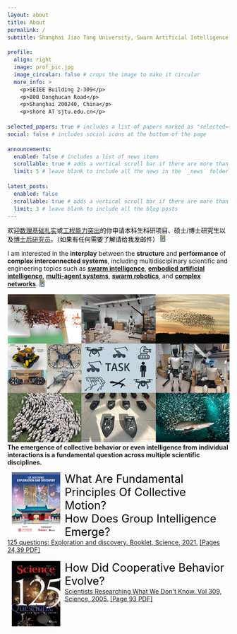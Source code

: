 ```yaml
---
layout: about
title: About
permalink: /
subtitle: Shanghai Jiao Tong University, Swarm Artificial Intelligence 

profile:
  align: right
  image: prof_pic.jpg
  image_circular: false # crops the image to make it circular
  more_info: >
    <p>SEIEE Building 2-309</p>
    <p>800 Donghucan Road</p>
    <p>Shanghai 200240, China</p>
    <p>shore AT sjtu.edu.cn</p>

selected_papers: true # includes a list of papers marked as "selected={true}"
social: false # includes social icons at the bottom of the page

announcements:
  enabled: false # includes a list of news items
  scrollable: true # adds a vertical scroll bar if there are more than 3 news items
  limit: 5 # leave blank to include all the news in the `_news` folder

latest_posts:
  enabled: false
  scrollable: true # adds a vertical scroll bar if there are more than 3 new posts items
  limit: 3 # leave blank to include all the blog posts
---
```


<span style="color:black;">欢迎<a href="/docs/publication">数理基础扎实</a>或<a href="/docs/research/swarm-AI">工程能力突出</a>的你申请本科生科研项目、硕士/博士研究生以及<a href="https://postd.sjtu.edu.cn/info/1086/5905.htm">博士后研究员</a>。（如果有任何需要了解请给我发邮件） </span><a href="/opening/"><img src="/assets/img/details_icon.png" style="zoom:15%;"/></a>


I am interested in the **interplay** between the **structure** and **performance** of **complex interconnected systems**, including multidisciplinary scientific and engineering topics such as [**swarm intelligence**](https://en.wikipedia.org/wiki/Swarm_intelligence), [**embodied artificial intelligence**](https://www.techtarget.com/searchenterpriseai/definition/embodied-AI), [**multi-agent systems**](https://en.wikipedia.org/wiki/Multi-agent_system), [**swarm robotics**](https://en.wikipedia.org/wiki/Swarm_robotics), and [**complex networks**](https://en.wikipedia.org/wiki/Complex_network). <a href="./docs/research/swarm-AI.html"><img src="/assets/img/details_icon.png" style="zoom:15%;"/></a>  

<a href="./docs/research/swarm-AI.html"><img src="/assets/img/research.png" width="600" /> </a>
<br/>
 <b> The emergence of collective behavior or even intelligence from individual interactions is a fundamental question across multiple scientific disciplines. </b>
<br/>
<div>
    <div> 
        <a href="https://www.science.org/content/resource/125-questions-exploration-and-discovery" ><img src= "/assets/img/125-science-questions/2021/sjtu-125.png" alt="" width="110" align="left" hspace="10" vspace="0"> </a>
    </div> 
    <span style="color:black;font-size:25px;">What Are Fundamental Principles Of Collective Motion? </span> <br/>
 <span style="color:black;font-size:25px;">How Does Group Intelligence Emerge?</span><br/>
    <a href="https://www.science.org/content/resource/125-questions-exploration-and-discovery" >125 questions: Exploration and discovery. Booklet, Science, 2021.</a> <a href="/assets/img/125-science-questions/2021/sjtu-125.pdf" >[Pages 24,39 PDF]</a>
<div><br/>

</div>
    <div> 
        <a href="125-science-questions/2005/science_125.pdf" ><img src= "/assets/img/125-science-questions/2005/science_125.gif" alt="" width="110" align="left" hspace="10" vspace="0"></a>
    </div> 
    <span style="color:black;font-size:25px;"> How Did Cooperative Behavior Evolve?</span><br/>  
       <a href="https://www.science.org/doi/10.1126/science.309.5731.93" >Scientists Researching What We Don't Know.  Vol 309, Science, 2005.</a>  <a href="/assets/img/125-science-questions/2005/science_125.pdf" >[Page 93 PDF]</a>
</div>
<br/>
<p><div style="width:150px;"><script type="text/javascript" id="clustrmaps" src="//clustrmaps.com/map_v2.js?d=qibxuIgajyF4nPWLrgu8bXeBOCIc9V_830nNux3l7LI&cl=ffffff&w=a"></script>  </div></p>

